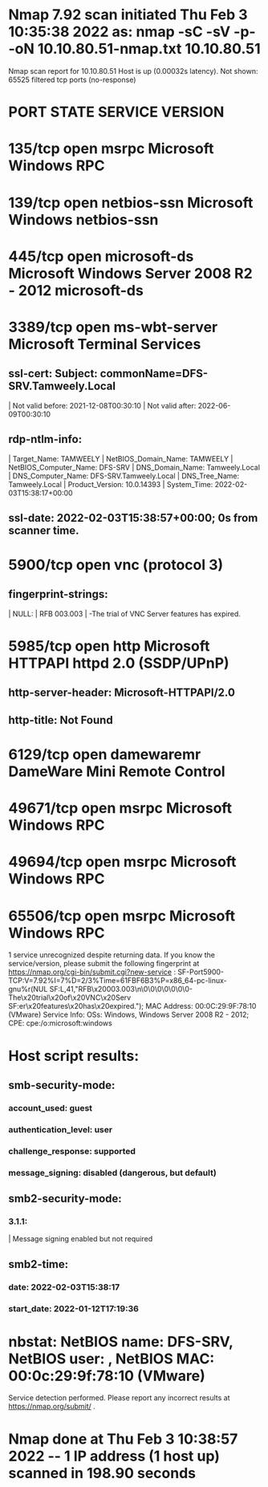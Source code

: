# Nmap 7.92 scan initiated Thu Feb  3 10:35:38 2022 as: nmap -sC -sV -p- -oN 10.10.80.51-nmap.txt 10.10.80.51
Nmap scan report for 10.10.80.51
Host is up (0.00032s latency).
Not shown: 65525 filtered tcp ports (no-response)
# PORT      STATE SERVICE       VERSION
# 135/tcp   open  msrpc         Microsoft Windows RPC

# 139/tcp   open  netbios-ssn   Microsoft Windows netbios-ssn

# 445/tcp   open  microsoft-ds  Microsoft Windows Server 2008 R2 - 2012 microsoft-ds

# 3389/tcp  open  ms-wbt-server Microsoft Terminal Services
## ssl-cert: Subject: commonName=DFS-SRV.Tamweely.Local
| Not valid before: 2021-12-08T00:30:10
| Not valid after:  2022-06-09T00:30:10
## rdp-ntlm-info: 
|   Target_Name: TAMWEELY
|   NetBIOS_Domain_Name: TAMWEELY
|   NetBIOS_Computer_Name: DFS-SRV
|   DNS_Domain_Name: Tamweely.Local
|   DNS_Computer_Name: DFS-SRV.Tamweely.Local
|   DNS_Tree_Name: Tamweely.Local
|   Product_Version: 10.0.14393
|   System_Time: 2022-02-03T15:38:17+00:00
## ssl-date: 2022-02-03T15:38:57+00:00; 0s from scanner time.

# 5900/tcp  open  vnc           (protocol 3)
## fingerprint-strings: 
|   NULL: 
|     RFB 003.003
|     -The trial of VNC Server features has expired.

# 5985/tcp  open  http          Microsoft HTTPAPI httpd 2.0 (SSDP/UPnP)
## http-server-header: Microsoft-HTTPAPI/2.0
## http-title: Not Found

# 6129/tcp  open  damewaremr    DameWare Mini Remote Control

# 49671/tcp open  msrpc         Microsoft Windows RPC
# 49694/tcp open  msrpc         Microsoft Windows RPC
# 65506/tcp open  msrpc         Microsoft Windows RPC

1 service unrecognized despite returning data. If you know the service/version, please submit the following fingerprint at https://nmap.org/cgi-bin/submit.cgi?new-service :
SF-Port5900-TCP:V=7.92%I=7%D=2/3%Time=61FBF6B3%P=x86_64-pc-linux-gnu%r(NUL
SF:L,41,"RFB\x20003\.003\n\0\0\0\0\0\0\0-The\x20trial\x20of\x20VNC\x20Serv
SF:er\x20features\x20has\x20expired\.");
MAC Address: 00:0C:29:9F:78:10 (VMware)
Service Info: OSs: Windows, Windows Server 2008 R2 - 2012; CPE: cpe:/o:microsoft:windows

# Host script results:
## smb-security-mode: 
### account_used: guest
### authentication_level: user
### challenge_response: supported
### message_signing: disabled (dangerous, but default)
## smb2-security-mode: 
### 3.1.1: 
|     Message signing enabled but not required
## smb2-time: 
### date: 2022-02-03T15:38:17
### start_date: 2022-01-12T17:19:36
# nbstat: NetBIOS name: DFS-SRV, NetBIOS user: <unknown>, NetBIOS MAC: 00:0c:29:9f:78:10 (VMware)

Service detection performed. Please report any incorrect results at https://nmap.org/submit/ .
# Nmap done at Thu Feb  3 10:38:57 2022 -- 1 IP address (1 host up) scanned in 198.90 seconds
